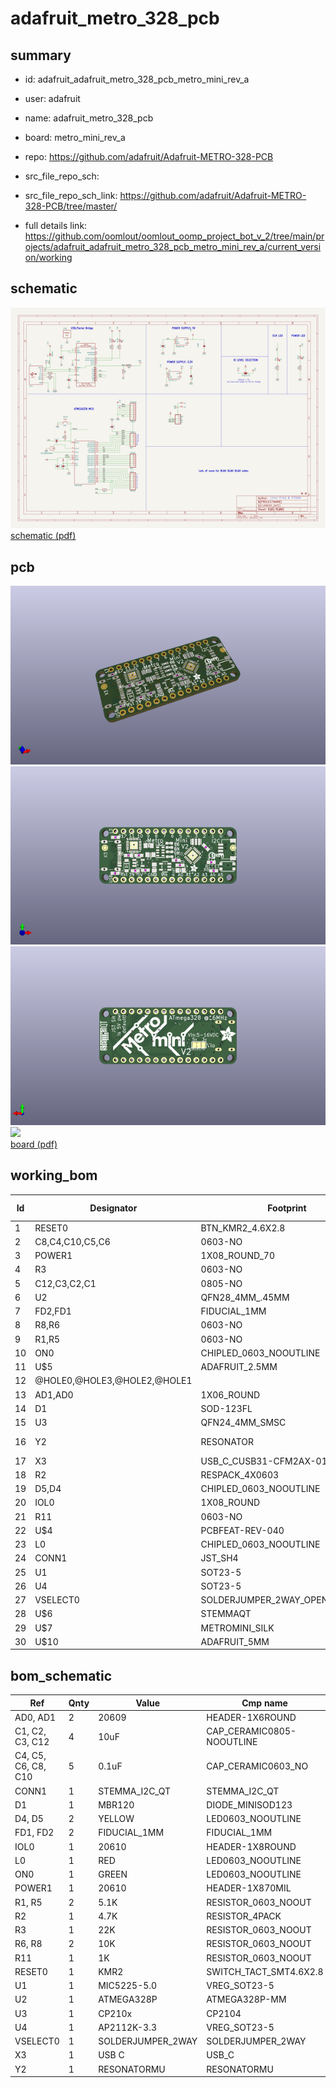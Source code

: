 # adafruit_metro_328_pcb
 
## summary 
* id: adafruit_adafruit_metro_328_pcb_metro_mini_rev_a
* user: adafruit
* name: adafruit_metro_328_pcb
* board: metro_mini_rev_a
* repo: https://github.com/adafruit/Adafruit-METRO-328-PCB



* src_file_repo_sch: 
* src_file_repo_sch_link: https://github.com/adafruit/Adafruit-METRO-328-PCB/tree/master/
* full details link: https://github.com/oomlout/oomlout_oomp_project_bot_v_2/tree/main/projects/adafruit_adafruit_metro_328_pcb_metro_mini_rev_a/current_version/working  

## schematic  
![](working_schematic_600.png)  
[schematic (pdf)](working_schematic.pdf) 






















## pcb  
![](working_3d_600.png) 
![](working_3d_front_600.png)  
![](working_3d_back_600.png)  
![](working_600.png)  
[board (pdf)](working.pdf)  

## working_bom
| Id | Designator | Footprint | Quantity | Designation | Supplier and ref |  | None | 
| --- | --- | --- | --- | --- | --- | --- | --- | 
| 1 | RESET0 | BTN_KMR2_4.6X2.8 | 1 | KMR2 |  |  | [''] | 
| 2 | C8,C4,C10,C5,C6 | 0603-NO | 5 | 0.1uF |  |  | [''] | 
| 3 | POWER1 | 1X08_ROUND_70 | 1 | 20610 |  |  | [''] | 
| 4 | R3 | 0603-NO | 1 | 22K |  |  | [''] | 
| 5 | C12,C3,C2,C1 | 0805-NO | 4 | 10uF |  |  | [''] | 
| 6 | U2 | QFN28_4MM_.45MM | 1 | ATMEGA328P |  |  | [''] | 
| 7 | FD2,FD1 | FIDUCIAL_1MM | 2 | FIDUCIAL_1MM |  |  | [''] | 
| 8 | R8,R6 | 0603-NO | 2 | 10K |  |  | [''] | 
| 9 | R1,R5 | 0603-NO | 2 | 5.1K |  |  | [''] | 
| 10 | ON0 | CHIPLED_0603_NOOUTLINE | 1 | GREEN |  |  | [''] | 
| 11 | U$5 | ADAFRUIT_2.5MM | 1 |  |  |  | [''] | 
| 12 | @HOLE0,@HOLE3,@HOLE2,@HOLE1 |  | 4 |  |  |  | [''] | 
| 13 | AD1,AD0 | 1X06_ROUND | 2 | 20609 |  |  | [''] | 
| 14 | D1 | SOD-123FL | 1 | MBR120 |  |  | [''] | 
| 15 | U3 | QFN24_4MM_SMSC | 1 | CP210x |  |  | [''] | 
| 16 | Y2 | RESONATOR | 1 | CSTCE16M0V53-R0 16MHZ |  |  | [''] | 
| 17 | X3 | USB_C_CUSB31-CFM2AX-01-X | 1 | USB C |  |  | [''] | 
| 18 | R2 | RESPACK_4X0603 | 1 | 4.7K |  |  | [''] | 
| 19 | D5,D4 | CHIPLED_0603_NOOUTLINE | 2 | YELLOW |  |  | [''] | 
| 20 | IOL0 | 1X08_ROUND | 1 | 20610 |  |  | [''] | 
| 21 | R11 | 0603-NO | 1 | 1K |  |  | [''] | 
| 22 | U$4 | PCBFEAT-REV-040 | 1 |  |  |  | [''] | 
| 23 | L0 | CHIPLED_0603_NOOUTLINE | 1 | RED |  |  | [''] | 
| 24 | CONN1 | JST_SH4 | 1 | STEMMA_I2C_QT |  |  | [''] | 
| 25 | U1 | SOT23-5 | 1 | MIC5225-5.0 |  |  | [''] | 
| 26 | U4 | SOT23-5 | 1 | AP2112K-3.3 |  |  | [''] | 
| 27 | VSELECT0 | SOLDERJUMPER_2WAY_OPEN_NOPASTE | 1 |  |  |  | [''] | 
| 28 | U$6 | STEMMAQT | 1 |  |  |  | [''] | 
| 29 | U$7 | METROMINI_SILK | 1 |  |  |  | [''] | 
| 30 | U$10 | ADAFRUIT_5MM | 1 |  |  |  | [''] | 


## bom_schematic
| Ref | Qnty | Value | Cmp name | Footprint | Description | Vendor | DNP | 
| --- | --- | --- | --- | --- | --- | --- | --- | 
| AD0, AD1 | 2 | 20609 | HEADER-1X6ROUND | working:1X06_ROUND |  |  |  | 
| C1, C2, C3, C12 | 4 | 10uF | CAP_CERAMIC0805-NOOUTLINE | working:0805-NO |  |  |  | 
| C4, C5, C6, C8, C10 | 5 | 0.1uF | CAP_CERAMIC0603_NO | working:0603-NO |  |  |  | 
| CONN1 | 1 | STEMMA_I2C_QT | STEMMA_I2C_QT | working:JST_SH4 |  |  |  | 
| D1 | 1 | MBR120 | DIODE_MINISOD123 | working:SOD-123FL |  |  |  | 
| D4, D5 | 2 | YELLOW | LED0603_NOOUTLINE | working:CHIPLED_0603_NOOUTLINE |  |  |  | 
| FD1, FD2 | 2 | FIDUCIAL_1MM | FIDUCIAL_1MM | working:FIDUCIAL_1MM |  |  |  | 
| IOL0 | 1 | 20610 | HEADER-1X8ROUND | working:1X08_ROUND |  |  |  | 
| L0 | 1 | RED | LED0603_NOOUTLINE | working:CHIPLED_0603_NOOUTLINE |  |  |  | 
| ON0 | 1 | GREEN | LED0603_NOOUTLINE | working:CHIPLED_0603_NOOUTLINE |  |  |  | 
| POWER1 | 1 | 20610 | HEADER-1X870MIL | working:1X08_ROUND_70 |  |  |  | 
| R1, R5 | 2 | 5.1K | RESISTOR_0603_NOOUT | working:0603-NO |  |  |  | 
| R2 | 1 | 4.7K | RESISTOR_4PACK | working:RESPACK_4X0603 |  |  |  | 
| R3 | 1 | 22K | RESISTOR_0603_NOOUT | working:0603-NO |  |  |  | 
| R6, R8 | 2 | 10K | RESISTOR_0603_NOOUT | working:0603-NO |  |  |  | 
| R11 | 1 | 1K | RESISTOR_0603_NOOUT | working:0603-NO |  |  |  | 
| RESET0 | 1 | KMR2 | SWITCH_TACT_SMT4.6X2.8 | working:BTN_KMR2_4.6X2.8 |  |  |  | 
| U1 | 1 | MIC5225-5.0 | VREG_SOT23-5 | working:SOT23-5 |  |  |  | 
| U2 | 1 | ATMEGA328P | ATMEGA328P-MM | working:QFN28_4MM_.45MM |  |  |  | 
| U3 | 1 | CP210x | CP2104 | working:QFN24_4MM_SMSC |  |  |  | 
| U4 | 1 | AP2112K-3.3 | VREG_SOT23-5 | working:SOT23-5 |  |  |  | 
| VSELECT0 | 1 | SOLDERJUMPER_2WAY | SOLDERJUMPER_2WAY | working:SOLDERJUMPER_2WAY_OPEN_NOPASTE |  |  |  | 
| X3 | 1 | USB C | USB_C | working:USB_C_CUSB31-CFM2AX-01-X |  |  |  | 
| Y2 | 1 | RESONATORMU | RESONATORMU | working:RESONATOR |  |  |  | 



